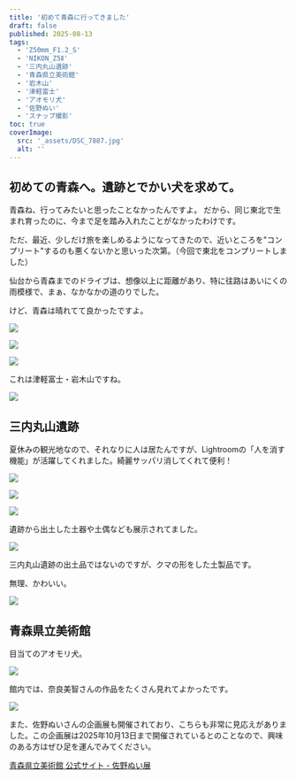 ```yaml
---
title: '初めて青森に行ってきました'
draft: false
published: 2025-08-13
tags:
  - 'Z50mm_F1.2_S'
  - 'NIKON_Z5Ⅱ'
  - '三内丸山遺跡'
  - '青森県立美術館'
  - '岩木山'
  - '津軽富士'
  - 'アオモリ犬'
  - '佐野ぬい'
  - 'スナップ撮影'
toc: true
coverImage:
  src: '_assets/DSC_7887.jpg'
  alt: ''
---
```

## 初めての青森へ。遺跡とでかい犬を求めて。

青森ね、行ってみたいと思ったことなかったんですよ。
だから、同じ東北で生まれ育ったのに、今まで足を踏み入れたことがなかったわけです。

ただ、最近、少しだけ旅を楽しめるようになってきたので、近いところを"コンプリート"するのも悪くないかと思いった次第。（今回で東北をコンプリートしました）

仙台から青森までのドライブは、想像以上に距離があり、特に往路はあいにくの雨模様で、まぁ、なかなかの道のりでした。

けど、青森は晴れてて良かったですよ。

![](_assets/DSC_7886.jpg)

![](_assets/DSC_7890.jpg)

![](_assets/DSC_7891.jpg)

これは津軽富士・岩木山ですね。

![](_assets/DSC_7889.jpg)

## 三内丸山遺跡

夏休みの観光地なので、それなりに人は居たんですが、Lightroomの「人を消す機能」が活躍してくれました。綺麗サッパリ消してくれて便利！

![](_assets/DSC_7895.jpg)

![](_assets/DSC_7900.jpg)

![](_assets/DSC_7907.jpg)

遺跡から出土した土器や土偶なども展示されてました。

![](_assets/DSC_7914.jpg)

三内丸山遺跡の出土品ではないのですが、クマの形をした土製品です。

無理、かわいい。

![](_assets/DSC_7920.jpg)

## 青森県立美術館

目当てのアオモリ犬。

![](_assets/DSC_7959.jpg)

館内では、奈良美智さんの作品をたくさん見れてよかったです。

![](_assets/DSC_7936.jpg)

また、佐野ぬいさんの企画展も開催されており、こちらも非常に見応えがありました。この企画展は2025年10月13日まで開催されているとのことなので、興味のある方はぜひ足を運んでみてください。

[青森県立美術館 公式サイト - 佐野ぬい展](https://www.aomori-museum.jp/schedule/16385/)